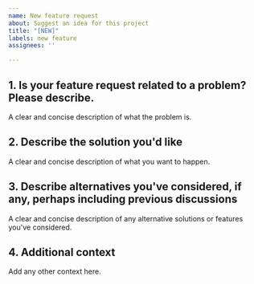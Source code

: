 ```yaml
---
name: New feature request
about: Suggest an idea for this project
title: "[NEW]"
labels: new feature
assignees: ''

---
```


## **1. Is your feature request related to a problem? Please describe.**
A clear and concise description of what the problem is. 

## **2. Describe the solution you'd like**
A clear and concise description of what you want to happen.

## **3. Describe alternatives you've considered, if any, perhaps including previous discussions**
A clear and concise description of any alternative solutions or features you've considered.

## **4. Additional context**
Add any other context here.
